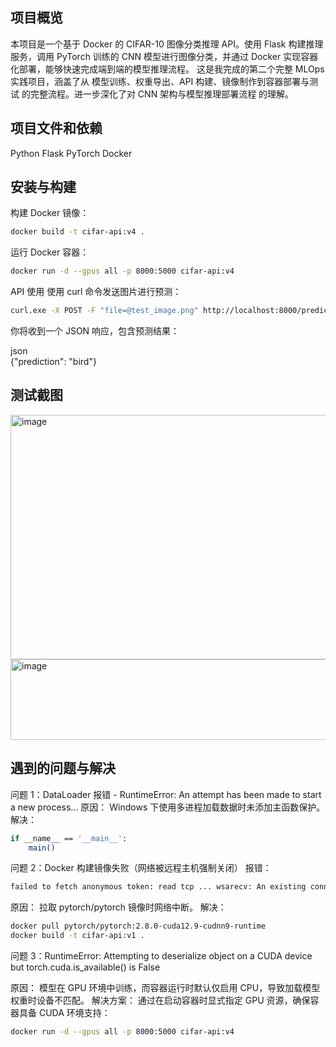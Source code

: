 ## 项目概览
本项目是一个基于 Docker 的 CIFAR-10 图像分类推理 API。使用 Flask 构建推理服务，调用 PyTorch 训练的 CNN 模型进行图像分类，并通过 Docker 实现容器化部署，能够快速完成端到端的模型推理流程。
这是我完成的第二个完整 MLOps 实践项目，涵盖了从 模型训练、权重导出、API 构建、镜像制作到容器部署与测试 的完整流程。进一步深化了对 CNN 架构与模型推理部署流程 的理解。

## 项目文件和依赖
Python
Flask
PyTorch
Docker

## 安装与构建
构建 Docker 镜像：
```bash
docker build -t cifar-api:v4 .
```
运行 Docker 容器：
```bash
docker run -d --gpus all -p 8000:5000 cifar-api:v4
```
API 使用
使用 curl 命令发送图片进行预测：
```bash
curl.exe -X POST -F "file=@test_image.png" http://localhost:8000/predict
```
你将收到一个 JSON 响应，包含预测结果：

json<br>{"prediction": "bird"}<br>
## 测试截图
<img width="865" height="391" alt="image" src="https://github.com/user-attachments/assets/885b6eeb-6fbb-4ce8-8ed1-5f8ac917ba4d" />
<img width="865" height="129" alt="image" src="https://github.com/user-attachments/assets/51c61058-63e9-4b79-9ef7-a86ac7865575" />

## 遇到的问题与解决
问题 1：DataLoader 报错 - RuntimeError: An attempt has been made to start a new process...
原因： Windows 下使用多进程加载数据时未添加主函数保护。
解决：
```bash
if __name__ == '__main__':
    main()
```
问题 2：Docker 构建镜像失败（网络被远程主机强制关闭）
报错：
```bash
failed to fetch anonymous token: read tcp ... wsarecv: An existing connection was forcibly closed by the remote host.
```
原因： 拉取 pytorch/pytorch 镜像时网络中断。
解决：
```bash
docker pull pytorch/pytorch:2.8.0-cuda12.9-cudnn9-runtime
docker build -t cifar-api:v1 .
```
问题 3：RuntimeError: Attempting to deserialize object on a CUDA device but torch.cuda.is_available() is False

原因： 模型在 GPU 环境中训练，而容器运行时默认仅启用 CPU，导致加载模型权重时设备不匹配。
解决方案：
通过在启动容器时显式指定 GPU 资源，确保容器具备 CUDA 环境支持：
```bash
docker run -d --gpus all -p 8000:5000 cifar-api:v4
```

